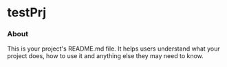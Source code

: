 testPrj
=======

### About

This is your project's README.md file. It helps users understand what your
project does, how to use it and anything else they may need to know.